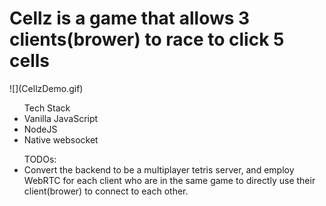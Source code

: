 <h1> Cellz is a game that allows 3 clients(brower) to race to click 5 cells</h1>
![](CellzDemo.gif)
<ul>
    Tech Stack
    <li> Vanilla JavaScript</li>
    <li> NodeJS </li>
    <li> Native websocket </li>
</ul>

<ul>
    TODOs:
    <li> Convert the backend to be a multiplayer tetris server, and employ WebRTC for each client who are in the same game to directly use their client(brower) to connect to each other.</li>
</ul>